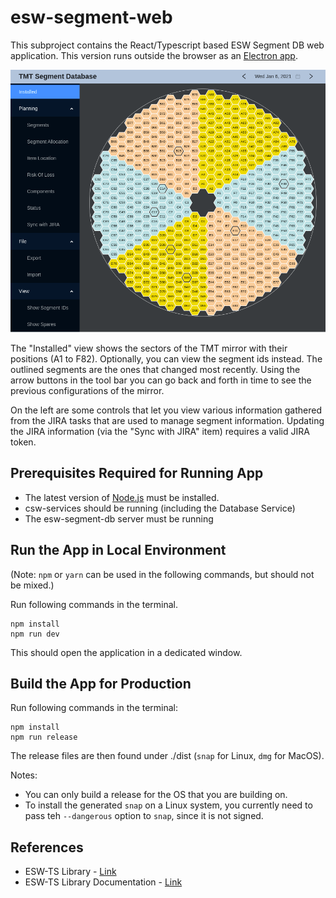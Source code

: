 # esw-segment-web
This subproject contains the React/Typescript based ESW Segment DB web application.
This version runs outside the browser as an [Electron app](https://www.electronjs.org/).

![screenshot](../images/esw-segment-web.png)

The "Installed" view shows the sectors of the TMT mirror with their positions (A1 to F82).
Optionally, you can view the segment ids instead. The outlined segments are the
ones that changed most recently. Using the arrow buttons in the tool bar you can
go back and forth in time to see the previous configurations of the mirror.

On the left are some controls that let you view various information gathered from the
JIRA tasks that are used to manage segment information.
Updating the JIRA information (via the "Sync with JIRA" item) requires a valid JIRA token.

## Prerequisites Required for Running App

* The latest version of [Node.js](https://nodejs.org/en/download/package-manager/) must be installed.
* csw-services should be running (including the Database Service)
* The esw-segment-db server must be running

## Run the App in Local Environment

(Note: `npm` or `yarn` can be used in the following commands, but should not be mixed.)

Run following commands in the terminal.
```
npm install
npm run dev
```

This should open the application in a dedicated window.

## Build the App for Production

Run following commands in the terminal:
```
npm install
npm run release
```

The release files are then found under ./dist (`snap` for Linux, `dmg` for MacOS).

Notes:

* You can only build a release for the OS that you are building on.
* To install the generated `snap` on a Linux system, you currently need to pass teh `--dangerous` option to `snap`, since it is not signed.

## References
- ESW-TS Library - [Link](https://tmtsoftware/esw-ts/)
- ESW-TS Library Documentation - [Link](https://tmtsoftware.github.io/esw-ts/)
